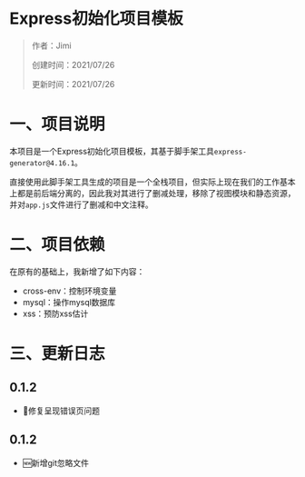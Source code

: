 # Express初始化项目模板

> 作者：Jimi
>
> 创建时间：2021/07/26
>
> 更新时间：2021/07/26

# 一、项目说明

本项目是一个Express初始化项目模板，其基于脚手架工具`express-generator@4.16.1`。

直接使用此脚手架工具生成的项目是一个全栈项目，但实际上现在我们的工作基本上都是前后端分离的，因此我对其进行了删减处理，移除了视图模块和静态资源，并对`app.js`文件进行了删减和中文注释。

# 二、项目依赖

在原有的基础上，我新增了如下内容：

- cross-env：控制环境变量
- mysql：操作mysql数据库
- xss：预防xss估计

# 三、更新日志

## 0.1.2

- 🐞修复呈现错误页问题

## 0.1.2

- 🆕新增git忽略文件
